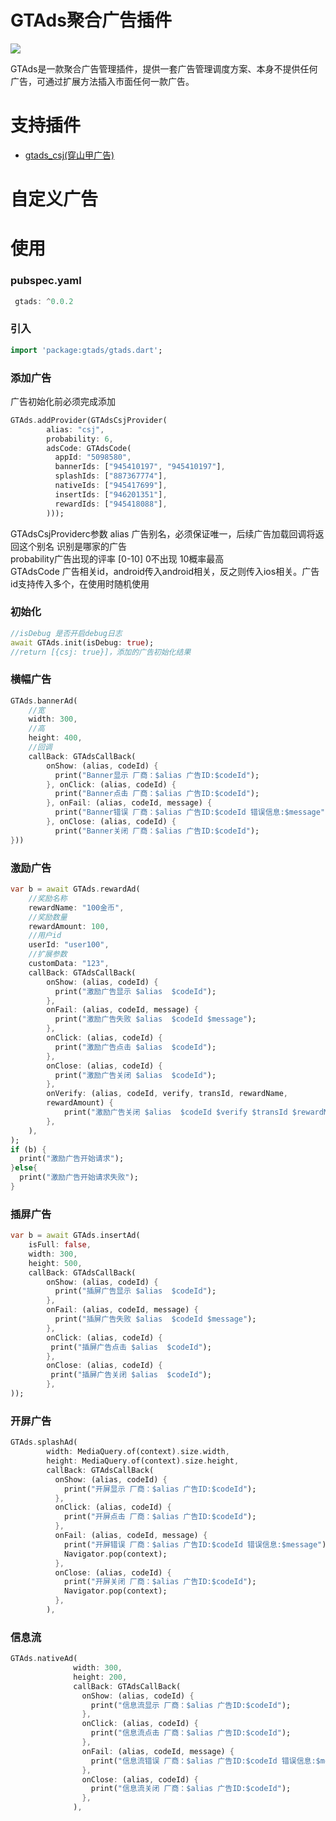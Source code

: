 # GTAds聚合广告插件
<p>
<a href="https://pub.flutter-io.cn/packages/gtads"><img src=https://img.shields.io/badge/gtads-v0.0.2-success></a>
</p>
GTAds是一款聚合广告管理插件，提供一套广告管理调度方案、本身不提供任何广告，可通过扩展方法插入市面任何一款广告。

# 支持插件
- [gtads_csj(穿山甲广告)](https://github.com/gstory0404/GTAds/tree/master/gtads_csj)

# 自定义广告

# 使用

### pubspec.yaml
```dart
 gtads: ^0.0.2
```

### 引入
```dart
import 'package:gtads/gtads.dart';
```

### 添加广告
广告初始化前必须完成添加
```dart
GTAds.addProvider(GTAdsCsjProvider(
        alias: "csj",
        probability: 6,
        adsCode: GTAdsCode(
          appId: "5098580",
          bannerIds: ["945410197", "945410197"],
          splashIds: ["887367774"],
          nativeIds: ["945417699"],
          insertIds: ["946201351"],
          rewardIds: ["945418088"],
        )));
```
GTAdsCsjProviderc参数 
alias 广告别名，必须保证唯一，后续广告加载回调将返回这个别名 识别是哪家的广告  
probability广告出现的评率 [0-10] 0不出现 10概率最高   
GTAdsCode 广告相关id，android传入android相关，反之则传入ios相关。广告id支持传入多个，在使用时随机使用  

### 初始化
```dart
//isDebug 是否开启debug日志
await GTAds.init(isDebug: true);
//return [{csj: true}]，添加的广告初始化结果
```
### 横幅广告
```dart
GTAds.bannerAd(
    //宽
    width: 300,
    //高
    height: 400,
    //回调
    callBack: GTAdsCallBack(
        onShow: (alias, codeId) {
          print("Banner显示 厂商：$alias 广告ID:$codeId");
        }, onClick: (alias, codeId) {
          print("Banner点击 厂商：$alias 广告ID:$codeId");
        }, onFail: (alias, codeId, message) {
          print("Banner错误 厂商：$alias 广告ID:$codeId 错误信息:$message");
        }, onClose: (alias, codeId) {
          print("Banner关闭 厂商：$alias 广告ID:$codeId");
}))
```

### 激励广告
```dart
var b = await GTAds.rewardAd(
    //奖励名称
    rewardName: "100金币",
    //奖励数量
    rewardAmount: 100,
    //用户id
    userId: "user100",
    //扩展参数
    customData: "123",
    callBack: GTAdsCallBack(
        onShow: (alias, codeId) {
          print("激励广告显示 $alias  $codeId");
        },
        onFail: (alias, codeId, message) {
          print("激励广告失败 $alias  $codeId $message");
        },
        onClick: (alias, codeId) {
          print("激励广告点击 $alias  $codeId");
        },
        onClose: (alias, codeId) {
          print("激励广告关闭 $alias  $codeId");
        },
        onVerify: (alias, codeId, verify, transId, rewardName,
        rewardAmount) {
            print("激励广告关闭 $alias  $codeId $verify $transId $rewardName $rewardAmount");
        },
    ),
);
if (b) {
  print("激励广告开始请求");
}else{
  print("激励广告开始请求失败");
}
```

### 插屏广告
```dart
var b = await GTAds.insertAd(
    isFull: false,
    width: 300,
    height: 500,
    callBack: GTAdsCallBack(
        onShow: (alias, codeId) {
          print("插屏广告显示 $alias  $codeId");
        },
        onFail: (alias, codeId, message) {
          print("插屏广告失败 $alias  $codeId $message");
        },
        onClick: (alias, codeId) {
         print("插屏广告点击 $alias  $codeId");
        },
        onClose: (alias, codeId) {
         print("插屏广告关闭 $alias  $codeId");
        },
));
```

### 开屏广告
```dart
GTAds.splashAd(
        width: MediaQuery.of(context).size.width,
        height: MediaQuery.of(context).size.height,
        callBack: GTAdsCallBack(
          onShow: (alias, codeId) {
            print("开屏显示 厂商：$alias 广告ID:$codeId");
          },
          onClick: (alias, codeId) {
            print("开屏点击 厂商：$alias 广告ID:$codeId");
          },
          onFail: (alias, codeId, message) {
            print("开屏错误 厂商：$alias 广告ID:$codeId 错误信息:$message");
            Navigator.pop(context);
          },
          onClose: (alias, codeId) {
            print("开屏关闭 厂商：$alias 广告ID:$codeId");
            Navigator.pop(context);
          },
        ),
```

### 信息流
```dart
GTAds.nativeAd(
              width: 300,
              height: 200,
              callBack: GTAdsCallBack(
                onShow: (alias, codeId) {
                  print("信息流显示 厂商：$alias 广告ID:$codeId");
                },
                onClick: (alias, codeId) {
                  print("信息流点击 厂商：$alias 广告ID:$codeId");
                },
                onFail: (alias, codeId, message) {
                  print("信息流错误 厂商：$alias 广告ID:$codeId 错误信息:$message");
                },
                onClose: (alias, codeId) {
                  print("信息流关闭 厂商：$alias 广告ID:$codeId");
                },
              ),
```